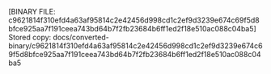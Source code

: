 [BINARY FILE: c9621814f310efd4a63af95814c2e42456d998cd1c2ef9d3239e674c69f5d8bfce925aa7f191ceea743bd64b7f2fb23684b6ff1ed2f18e510ac088c04ba5]
Stored copy: docs/converted-binary/c9621814f310efd4a63af95814c2e42456d998cd1c2ef9d3239e674c69f5d8bfce925aa7f191ceea743bd64b7f2fb23684b6ff1ed2f18e510ac088c04ba5
